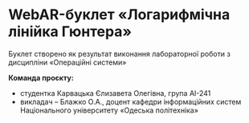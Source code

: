 # WebAR-буклет «Логарифмічна лінійка Гюнтера»
Буклет створено як результат виконання лабораторної роботи з дисципліни «Операційні системи» 

**Команда проєкту:**
- студентка Карвацька Єлизавета Олегівна, група АІ-241
- викладач – Блажко О.А., доцент кафедри інформаційних систем Національного університету «Одеська політехніка»


